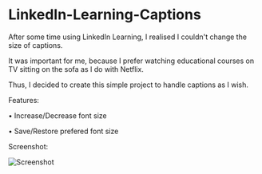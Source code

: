 # LinkedIn-Learning-Captions

After some time using LinkedIn Learning, I realised I couldn't change the size of captions. 

It was important for me, because I prefer watching educational courses on TV sitting on the sofa as I do with Netflix.

Thus, I decided to create this simple project to handle captions as I wish.

Features:

• Increase/Decrease font size

• Save/Restore prefered font size

Screenshot:

![Screenshot](https://github.com/spnm/LinkedIn-Learning-Captions/blob/master/image.png)
